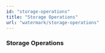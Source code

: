 ```yaml
---
id: "storage-operations"
title: "Storage Operations"
url: "watermark/storage-operations"
---
```


### Storage Operations ###



